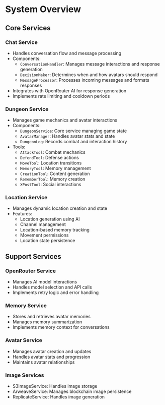 
# System Overview

## Core Services

### Chat Service
- Handles conversation flow and message processing
- Components:
  - `ConversationHandler`: Manages message interactions and response generation
  - `DecisionMaker`: Determines when and how avatars should respond
  - `MessageProcessor`: Processes incoming messages and formats responses
- Integrates with OpenRouter AI for response generation
- Implements rate limiting and cooldown periods

### Dungeon Service
- Manages game mechanics and avatar interactions
- Components:
  - `DungeonService`: Core service managing game state
  - `AvatarManager`: Handles avatar stats and state
  - `DungeonLog`: Records combat and interaction history
- Tools:
  - `AttackTool`: Combat mechanics
  - `DefendTool`: Defense actions
  - `MoveTool`: Location transitions
  - `MemoryTool`: Memory management
  - `CreationTool`: Content generation
  - `RememberTool`: Memory creation
  - `XPostTool`: Social interactions

### Location Service
- Manages dynamic location creation and state
- Features:
  - Location generation using AI
  - Channel management
  - Location-based memory tracking
  - Movement permissions
  - Location state persistence

## Support Services

### OpenRouter Service
- Manages AI model interactions
- Handles model selection and API calls
- Implements retry logic and error handling

### Memory Service
- Stores and retrieves avatar memories
- Manages memory summarization
- Implements memory context for conversations

### Avatar Service
- Manages avatar creation and updates
- Handles avatar stats and progression
- Maintains avatar relationships

### Image Services
- S3ImageService: Handles image storage
- ArweaveService: Manages blockchain image persistence
- ReplicateService: Handles image generation
